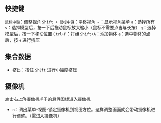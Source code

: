 ## 快捷键

`鼠标中键`：调整视角
`Shift + 鼠标中键`：平移视角
`~` ：显示视角菜单
`a`：选择所有
`s`：选择模型后，按一下后拖动鼠标放大缩小（鼠标不需要点击与长按）
`g`：选择模型后，按一下移动位置
`Ctrl+P`：打组
`Shift+A`：添加物体
`e`：选中物体的点后，按 `e` 进行挤压


## 集合数据

- 挤出：按住 `Shift` 进行小幅度挤压

## 摄像机

点击右上角摄像机样子的悬浮图标进入摄像机

- `n`：调出菜单-视图-锁定摄像机到视图方位。这样调整画面就会带动摄像机进行调整。（需进入摄像机）